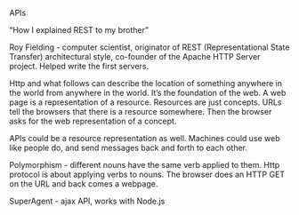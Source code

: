 APIs

“How I explained REST to my brother”

Roy Fielding - computer scientist, originator of REST (Representational State Transfer) architectural style, co-founder of the Apache HTTP Server project. Helped write the first servers.

Http and what follows can describe the location of something anywhere in the world from anywhere in the world. It’s the foundation of the web. 
A web page is a representation of a resource. Resources are just concepts. URLs tell the browsers that there is a resource somewhere. Then the browser asks for the web representation of a concept. 

APIs could be a resource representation as well. Machines could use web like people do, and send messages back and forth to each other. 

Polymorphism - different nouns have the same verb applied to them. Http protocol is about applying verbs to nouns. The browser does an HTTP GET on the URL and back comes a webpage.



SuperAgent - ajax API, works with Node.js
